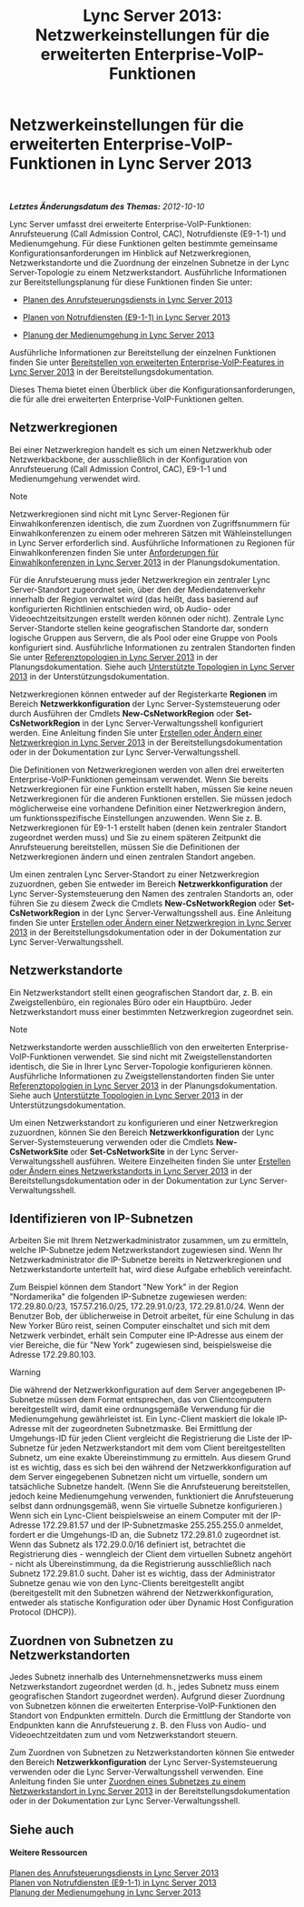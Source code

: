 ﻿---
title: 'Lync Server 2013: Netzwerkeinstellungen für die erweiterten Enterprise-VoIP-Funktionen'
TOCTitle: Netzwerkeinstellungen für die erweiterten Enterprise-VoIP-Funktionen
ms:assetid: 7f6de9e4-c8a4-44e4-8d14-21fe8c45283a
ms:mtpsurl: https://technet.microsoft.com/de-de/library/Gg398637(v=OCS.15)
ms:contentKeyID: 49294549
ms.date: 05/19/2016
mtps_version: v=OCS.15
ms.translationtype: HT
---

# Netzwerkeinstellungen für die erweiterten Enterprise-VoIP-Funktionen in Lync Server 2013

 

_**Letztes Änderungsdatum des Themas:** 2012-10-10_

Lync Server umfasst drei erweiterte Enterprise-VoIP-Funktionen: Anrufsteuerung (Call Admission Control, CAC), Notrufdienste (E9-1-1) und Medienumgehung. Für diese Funktionen gelten bestimmte gemeinsame Konfigurationsanforderungen im Hinblick auf Netzwerkregionen, Netzwerkstandorte und die Zuordnung der einzelnen Subnetze in der Lync Server-Topologie zu einem Netzwerkstandort. Ausführliche Informationen zur Bereitstellungsplanung für diese Funktionen finden Sie unter:

  - [Planen des Anrufsteuerungsdiensts in Lync Server 2013](lync-server-2013-planning-for-call-admission-control.md)

  - [Planen von Notrufdiensten (E9-1-1) in Lync Server 2013](lync-server-2013-planning-for-emergency-services-e9-1-1.md)

  - [Planung der Medienumgehung in Lync Server 2013](lync-server-2013-planning-for-media-bypass.md)

Ausführliche Informationen zur Bereitstellung der einzelnen Funktionen finden Sie unter [Bereitstellen von erweiterten Enterprise-VoIP-Features in Lync Server 2013](lync-server-2013-deploying-advanced-enterprise-voice-features.md) in der Bereitstellungsdokumentation.

Dieses Thema bietet einen Überblick über die Konfigurationsanforderungen, die für alle drei erweiterten Enterprise-VoIP-Funktionen gelten.

## Netzwerkregionen

Bei einer Netzwerkregion handelt es sich um einen Netzwerkhub oder Netzwerkbackbone, der ausschließlich in der Konfiguration von Anrufsteuerung (Call Admission Control, CAC), E9-1-1 und Medienumgehung verwendet wird.


> [!NOTE]
> Netzwerkregionen sind nicht mit Lync Server-Regionen für Einwahlkonferenzen identisch, die zum Zuordnen von Zugriffsnummern für Einwahlkonferenzen zu einem oder mehreren Sätzen mit Wähleinstellungen in Lync Server erforderlich sind. Ausführliche Informationen zu Regionen für Einwahlkonferenzen finden Sie unter <A href="lync-server-2013-dial-in-conferencing-requirements.md">Anforderungen für Einwahlkonferenzen in Lync Server 2013</A> in der Planungsdokumentation.



Für die Anrufsteuerung muss jeder Netzwerkregion ein zentraler Lync Server-Standort zugeordnet sein, über den der Mediendatenverkehr innerhalb der Region verwaltet wird (das heißt, dass basierend auf konfigurierten Richtlinien entschieden wird, ob Audio- oder Videoechtzeitsitzungen erstellt werden können oder nicht). Zentrale Lync Server-Standorte stellen keine geografischen Standorte dar, sondern logische Gruppen aus Servern, die als Pool oder eine Gruppe von Pools konfiguriert sind. Ausführliche Informationen zu zentralen Standorten finden Sie unter [Referenztopologien in Lync Server 2013](lync-server-2013-reference-topologies.md) in der Planungsdokumentation. Siehe auch [Unterstützte Topologien in Lync Server 2013](lync-server-2013-supported-topologies.md) in der Unterstützungsdokumentation.

Netzwerkregionen können entweder auf der Registerkarte **Regionen** im Bereich **Netzwerkkonfiguration** der Lync Server-Systemsteuerung oder durch Ausführen der Cmdlets **New-CsNetworkRegion** oder **Set-CsNetworkRegion** in der Lync Server-Verwaltungsshell konfiguriert werden. Eine Anleitung finden Sie unter [Erstellen oder Ändern einer Netzwerkregion in Lync Server 2013](lync-server-2013-create-or-modify-a-network-region.md) in der Bereitstellungsdokumentation oder in der Dokumentation zur Lync Server-Verwaltungsshell.

Die Definitionen von Netzwerkregionen werden von allen drei erweiterten Enterprise-VoIP-Funktionen gemeinsam verwendet. Wenn Sie bereits Netzwerkregionen für eine Funktion erstellt haben, müssen Sie keine neuen Netzwerkregionen für die anderen Funktionen erstellen. Sie müssen jedoch möglicherweise eine vorhandene Definition einer Netzwerkregion ändern, um funktionsspezifische Einstellungen anzuwenden. Wenn Sie z. B. Netzwerkregionen für E9-1-1 erstellt haben (denen kein zentraler Standort zugeordnet werden muss) und Sie zu einem späteren Zeitpunkt die Anrufsteuerung bereitstellen, müssen Sie die Definitionen der Netzwerkregionen ändern und einen zentralen Standort angeben.

Um einen zentralen Lync Server-Standort zu einer Netzwerkregion zuzuordnen, geben Sie entweder im Bereich **Netzwerkkonfiguration** der Lync Server-Systemsteuerung den Namen des zentralen Standorts an, oder führen Sie zu diesem Zweck die Cmdlets **New-CsNetworkRegion** oder **Set-CsNetworkRegion** in der Lync Server-Verwaltungsshell aus. Eine Anleitung finden Sie unter [Erstellen oder Ändern einer Netzwerkregion in Lync Server 2013](lync-server-2013-create-or-modify-a-network-region.md) in der Bereitstellungsdokumentation oder in der Dokumentation zur Lync Server-Verwaltungsshell.

## Netzwerkstandorte

Ein Netzwerkstandort stellt einen geografischen Standort dar, z. B. ein Zweigstellenbüro, ein regionales Büro oder ein Hauptbüro. Jeder Netzwerkstandort muss einer bestimmten Netzwerkregion zugeordnet sein.


> [!NOTE]
> Netzwerkstandorte werden ausschließlich von den erweiterten Enterprise-VoIP-Funktionen verwendet. Sie sind nicht mit Zweigstellenstandorten identisch, die Sie in Ihrer Lync Server-Topologie konfigurieren können. Ausführliche Informationen zu Zweigstellenstandorten finden Sie unter <A href="lync-server-2013-reference-topologies.md">Referenztopologien in Lync Server 2013</A> in der Planungsdokumentation. Siehe auch <A href="lync-server-2013-supported-topologies.md">Unterstützte Topologien in Lync Server 2013</A> in der Unterstützungsdokumentation.



Um einen Netzwerkstandort zu konfigurieren und einer Netzwerkregion zuzuordnen, können Sie den Bereich **Netzwerkkonfiguration** der Lync Server-Systemsteuerung verwenden oder die Cmdlets **New-CsNetworkSite** oder **Set-CsNetworkSite** in der Lync Server-Verwaltungsshell ausführen. Weitere Einzelheiten finden Sie unter [Erstellen oder Ändern eines Netzwerkstandorts in Lync Server 2013](lync-server-2013-create-or-modify-a-network-site.md) in der Bereitstellungsdokumentation oder in der Dokumentation zur Lync Server-Verwaltungsshell.

## Identifizieren von IP-Subnetzen

Arbeiten Sie mit Ihrem Netzwerkadministrator zusammen, um zu ermitteln, welche IP-Subnetze jedem Netzwerkstandort zugewiesen sind. Wenn Ihr Netzwerkadministrator die IP-Subnetze bereits in Netzwerkregionen und Netzwerkstandorte unterteilt hat, wird diese Aufgabe erheblich vereinfacht.

Zum Beispiel können dem Standort "New York" in der Region "Nordamerika" die folgenden IP-Subnetze zugewiesen werden: 172.29.80.0/23, 157.57.216.0/25, 172.29.91.0/23, 172.29.81.0/24. Wenn der Benutzer Bob, der üblicherweise in Detroit arbeitet, für eine Schulung in das New Yorker Büro reist, seinen Computer einschaltet und sich mit dem Netzwerk verbindet, erhält sein Computer eine IP-Adresse aus einem der vier Bereiche, die für "New York" zugewiesen sind, beispielsweise die Adresse 172.29.80.103.


> [!WARNING]
> Die während der Netzwerkkonfiguration auf dem Server angegebenen IP-Subnetze müssen dem Format entsprechen, das von Clientcomputern bereitgestellt wird, damit eine ordnungsgemäße Verwendung für die Medienumgehung gewährleistet ist. Ein Lync-Client maskiert die lokale IP-Adresse mit der zugeordneten Subnetzmaske. Bei Ermittlung der Umgehungs-ID für jeden Client vergleicht die Registrierung die Liste der IP-Subnetze für jeden Netzwerkstandort mit dem vom Client bereitgestellten Subnetz, um eine exakte Übereinstimmung zu ermitteln. Aus diesem Grund ist es wichtig, dass es sich bei den während der Netzwerkkonfiguration auf dem Server eingegebenen Subnetzen nicht um virtuelle, sondern um tatsächliche Subnetze handelt. (Wenn Sie die Anrufsteuerung bereitstellen, jedoch keine Medienumgehung verwenden, funktioniert die Anrufsteuerung selbst dann ordnungsgemäß, wenn Sie virtuelle Subnetze konfigurieren.)<BR>Wenn sich ein Lync-Client beispielsweise an einem Computer mit der IP-Adresse 172.29.81.57 und der IP-Subnetzmaske 255.255.255.0 anmeldet, fordert er die Umgehungs-ID an, die Subnetz 172.29.81.0 zugeordnet ist. Wenn das Subnetz als 172.29.0.0/16 definiert ist, betrachtet die Registrierung dies - wenngleich der Client dem virtuellen Subnetz angehört - nicht als Übereinstimmung, da die Registrierung ausschließlich nach Subnetz 172.29.81.0 sucht. Daher ist es wichtig, dass der Administrator Subnetze genau wie von den Lync-Clients bereitgestellt angibt (bereitgestellt mit den Subnetzen während der Netzwerkkonfiguration, entweder als statische Konfiguration oder über Dynamic Host Configuration Protocol (DHCP)).



## Zuordnen von Subnetzen zu Netzwerkstandorten

Jedes Subnetz innerhalb des Unternehmensnetzwerks muss einem Netzwerkstandort zugeordnet werden (d. h., jedes Subnetz muss einem geografischen Standort zugeordnet werden). Aufgrund dieser Zuordnung von Subnetzen können die erweiterten Enterprise-VoIP-Funktionen den Standort von Endpunkten ermitteln. Durch die Ermittlung der Standorte von Endpunkten kann die Anrufsteuerung z. B. den Fluss von Audio- und Videoechtzeitdaten zum und vom Netzwerkstandort steuern.

Zum Zuordnen von Subnetzen zu Netzwerkstandorten können Sie entweder den Bereich **Netzwerkkonfiguration** der Lync Server-Systemsteuerung verwenden oder die Lync Server-Verwaltungsshell verwenden. Eine Anleitung finden Sie unter [Zuordnen eines Subnetzes zu einem Netzwerkstandort in Lync Server 2013](lync-server-2013-associate-a-subnet-with-a-network-site.md) in der Bereitstellungsdokumentation oder in der Dokumentation zur Lync Server-Verwaltungsshell.

## Siehe auch

#### Weitere Ressourcen

[Planen des Anrufsteuerungsdiensts in Lync Server 2013](lync-server-2013-planning-for-call-admission-control.md)  
[Planen von Notrufdiensten (E9-1-1) in Lync Server 2013](lync-server-2013-planning-for-emergency-services-e9-1-1.md)  
[Planung der Medienumgehung in Lync Server 2013](lync-server-2013-planning-for-media-bypass.md)

